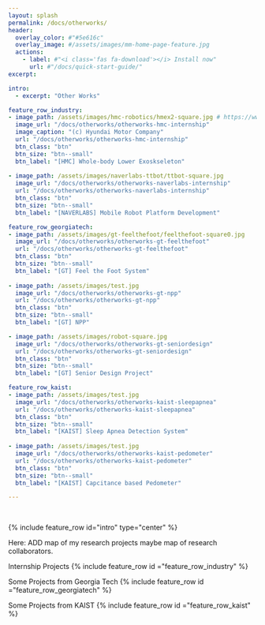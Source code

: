 ```yaml
---
layout: splash
permalink: /docs/otherworks/
header:
  overlay_color: #"#5e616c"
  overlay_image: #/assets/images/mm-home-page-feature.jpg
  actions:
    - label: #"<i class='fas fa-download'></i> Install now"
      url: #"/docs/quick-start-guide/"
excerpt:

intro:
  - excerpt: "Other Works"

feature_row_industry:
- image_path: /assets/images/hmc-robotics/hmex2-square.jpg # https://www.hyundainews.com/assets/images/thumbnail-true/28785-HyundaiWearableExoskeleton.jpg 
  image_url: "/docs/otherworks/otherworks-hmc-internship" 
  image_caption: "(c) Hyundai Motor Company"
  url: "/docs/otherworks/otherworks-hmc-internship" 
  btn_class: "btn"
  btn_size: "btn--small"
  btn_label: "[HMC] Whole-body Lower Exoskseleton"
  
- image_path: /assets/images/naverlabs-ttbot/ttbot-square.jpg
  image_url: "/docs/otherworks/otherworks-naverlabs-internship" 
  url: "/docs/otherworks/otherworks-naverlabs-internship" 
  btn_class: "btn"
  btn_size: "btn--small"
  btn_label: "[NAVERLABS] Mobile Robot Platform Development"

feature_row_georgiatech:
- image_path: /assets/images/gt-feelthefoot/feelthefoot-square0.jpg
  image_url: "/docs/otherworks/otherworks-gt-feelthefoot" 
  url: "/docs/otherworks/otherworks-gt-feelthefoot" 
  btn_class: "btn"
  btn_size: "btn--small"
  btn_label: "[GT] Feel the Foot System"
  
- image_path: /assets/images/test.jpg
  image_url: "/docs/otherworks/otherworks-gt-npp" 
  url: "/docs/otherworks/otherworks-gt-npp" 
  btn_class: "btn"
  btn_size: "btn--small"
  btn_label: "[GT] NPP"

- image_path: /assets/images/robot-square.jpg
  image_url: "/docs/otherworks/otherworks-gt-seniordesign" 
  url: "/docs/otherworks/otherworks-gt-seniordesign" 
  btn_class: "btn"
  btn_size: "btn--small"
  btn_label: "[GT] Senior Design Project"

feature_row_kaist:
- image_path: /assets/images/test.jpg
  image_url: "/docs/otherworks/otherworks-kaist-sleepapnea" 
  url: "/docs/otherworks/otherworks-kaist-sleepapnea" 
  btn_class: "btn"
  btn_size: "btn--small"
  btn_label: "[KAIST] Sleep Apnea Detection System"
  
- image_path: /assets/images/test.jpg
  image_url: "/docs/otherworks/otherworks-kaist-pedometer" 
  url: "/docs/otherworks/otherworks-kaist-pedometer" 
  btn_class: "btn"
  btn_size: "btn--small"
  btn_label: "[KAIST] Capcitance based Pedometer"

---
```

<br />


{% include feature_row id="intro" type="center" %}

Here: ADD map of my research projects
maybe map of research collaborators.

Internship Projects
{% include feature_row id ="feature_row_industry" %}

Some Projects from Georgia Tech
{% include feature_row id ="feature_row_georgiatech" %}

Some Projects from KAIST
{% include feature_row id ="feature_row_kaist" %}
